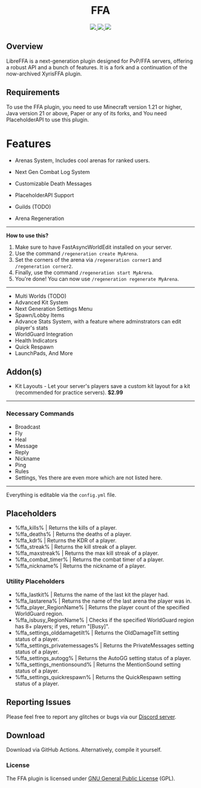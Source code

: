 <h1 align="center">FFA</h1>
<p align="center">
   <a href="https://www.codefactor.io/repository/github/darkxx14/ffa" alt="CodeFactor Score">
        <img src="https://www.codefactor.io/repository/github/darkxx14/ffa/badge"/>
    </a>
     <a href="https://bstats.org/plugin/bukkit/xFFA" alt="bstats servers">
        <img src="https://img.shields.io/bstats/servers/21736?color=brightgreen"/>
    </a>
     <a href="https://bstats.org/plugin/bukkit/xFFA" alt="bstats players">
        <img src="https://img.shields.io/bstats/players/21736?color=brightgreen"/>
    </a>
    </p>
    
## Overview

LibreFFA is a next-generation plugin designed for PvP/FFA servers, offering a robust API and a bunch of features. It is a fork and a continuation of the now-archived XyrisFFA plugin.

## Requirements
To use the FFA plugin, you need to use Minecraft version 1.21 or higher, Java version 21 or above, Paper or any of its forks, and You need PlaceholderAPI to use this plugin.

#  Features
* Arenas System, Includes cool arenas for ranked users.

* Next Gen Combat Log System
* Customizable Death Messages
* PlaceholderAPI Support
* Guilds (TODO)
* Arena Regeneration
___
  **How to use this?**
  
  1. Make sure to have FastAsyncWorldEdit installed on your server.
  2. Use the command `/regeneration create MyArena`.
  3. Set the corners of the arena via `/regeneration corner1` and `/regeneration corner2`.
  4. Finally, use the command `/regeneration start MyArena`.
  5. You're done! You can now use `/regeneration regenerate MyArena`.
___
* Multi Worlds (TODO)
* Advanced Kit System
* Next Generation Settings Menu
* Spawn/Lobby Items
* Advance Stats System, with a feature where adminstrators can edit player's stats
* WorldGuard Integration
* Health Indicators
* Quick Respawn
* LaunchPads, And More

## Addon(s)
* Kit Layouts - Let your server's players save a custom kit layout for a kit (recommended for practice servers). **$2.99**
____

### Necessary Commands
- Broadcast
- Fly
- Heal
- Message
- Reply
- Nickname
- Ping
- Rules
- Settings, Yes there are even more which are not listed here.
___

Everything is editable via the `config.yml` file.

## Placeholders
- %ffa_kills% | Returns the kills of a player.
- %ffa_deaths% | Returns the deaths of a player.
- %ffa_kdr% | Returns the KDR of a player.
- %ffa_streak% | Returns the kill streak of a player.
- %ffa_maxstreak% | Returns the max kill streak of a player.
- %ffa_combat_timer% | Returns the combat timer of a player.
- %ffa_nickname% | Returns the nickname of a player.

### Utility Placeholders
- %ffa_lastkit% | Returns the name of the last kit the player had.
- %ffa_lastarena% | Returns the name of the last arena the player was in.
- %ffa_player_RegionName% | Returns the player count of the specified WorldGuard region.
- %ffa_isbusy_RegionName% | Checks if the specified WorldGuard region has 8+ players; if yes, return "[Busy]".
- %ffa_settings_olddamagetilt% | Returns the OldDamageTilt setting status of a player.
- %ffa_settings_privatemessages% | Returns the PrivateMessages setting status of a player.
- %ffa_settings_autogg% | Returns the AutoGG setting status of a player.
- %ffa_settings_mentionsound% | Returns the MentionSound setting status of a player.
- %ffa_settings_quickrespawn% | Returns the QuickRespawn setting status of a player.

## Reporting Issues
Please feel free to report any glitches or bugs via our [Discord server](https://discord.gg/XBmrFsg5eR).

## Download
Download via GitHub Actions. Alternatively, compile it yourself.

### License
The FFA plugin is licensed under [GNU General Public License](https://github.com/Darkxx14/FFA?tab=GPL-3.0-1-ov-file) (GPL).
